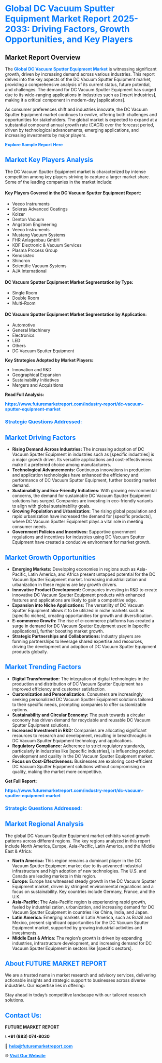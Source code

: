 <h1 style="color: #007BFF;">Global DC Vacuum Sputter Equipment Market Report 2025-2033: Driving Factors, Growth Opportunities, and Key Players</h1>

<section id="overview">
<h2>Market Report Overview</h2>
<p>The <a href="https://www.futuremarketreport.com/industry-report/dc-vacuum-sputter-equipment-market" style="color: #007BFF; text-decoration: none;"><strong>Global DC Vacuum Sputter Equipment Market</strong></a> is witnessing significant growth, driven by increasing demand across various industries. This report delves into the key aspects of the DC Vacuum Sputter Equipment market, providing a comprehensive analysis of its current status, future potential, and challenges. The demand for DC Vacuum Sputter Equipment has surged due to its wide-ranging applications in industries such as [insert industries], making it a critical component in modern-day [applications].</p>
<p>As consumer preferences shift and industries innovate, the DC Vacuum Sputter Equipment market continues to evolve, offering both challenges and opportunities for stakeholders. The global market is expected to expand at a substantial compound annual growth rate (CAGR) over the forecast period, driven by technological advancements, emerging applications, and increasing investments by major players.</p>
</section>

<section id="overview">
<p><a href="https://www.futuremarketreport.com/request-sample/reportId=120268" style="color: #007BFF; text-decoration: none;"><strong>Explore Sample Report Here</strong></a></p>
</section>

<section id="key-players">
<h2 style="color: #007BFF;">Market Key Players Analysis</h2>
<p>The DC Vacuum Sputter Equipment market is characterized by intense competition among key players striving to capture a larger market share. Some of the leading companies in the market include:</p>
<h4>Key Players Covered in the DC Vacuum Sputter Equipment Report:</h4>
<ul><li>Veeco Instruments</li><li>Soleras Advanced Coatings</li><li>Kolzer</li><li>Denton Vacuum</li><li>Angstrom Engineering</li><li>Veeco Instruments</li><li>Mustang Vacuum Systems</li><li>FHR Anlagenbau GmbH</li><li>KDF Electronic &amp; Vacuum Services</li><li>Plasma Process Group</li><li>Kenosistec</li><li>Shincron</li><li>Scientific Vacuum Systems</li><li>AJA International</li></ul>
<h4>DC Vacuum Sputter Equipment Market Segmentation by Type:</h4>
<ul><li>Single Room</li><li>Double Room</li><li>Multi-Room</li></ul>

<h4>DC Vacuum Sputter Equipment Market Segmentation by Application:</h4>
<ul><li>Automotive</li><li>General Machinery</li><li>Electronics</li><li>LED</li><li>Others</li><li>DC Vacuum Sputter Equipment</li></ul>
<p><strong>Key Strategies Adopted by Market Players:</strong></p>
<ul>
<li>Innovation and R&D</li>
<li>Geographical Expansion</li>
<li>Sustainability Initiatives</li>
<li>Mergers and Acquisitions</li>
</ul>
</section>

<section>
<p><strong>Read Full Analysis: </strong></p><a href="https://www.futuremarketreport.com/industry-report/dc-vacuum-sputter-equipment-market" style="color: #007BFF; text-decoration: none;"><strong>https://www.futuremarketreport.com/industry-report/dc-vacuum-sputter-equipment-market</strong></a>
<h3 style="color: #007BFF;">Strategic Questions Addressed:</h3>
</section>

<section id="driving-factors">
<h2 style="color: #007BFF;">Market Driving Factors</h2>
<ul>
<li><strong>Rising Demand Across Industries:</strong> The increasing adoption of DC Vacuum Sputter Equipment in industries such as [specific industries] is a major growth driver. Its versatile applications and cost-effectiveness make it a preferred choice among manufacturers.</li>
<li><strong>Technological Advancements:</strong> Continuous innovations in production and application technologies have enhanced the efficiency and performance of DC Vacuum Sputter Equipment, further boosting market demand.</li>
<li><strong>Sustainability and Eco-Friendly Initiatives:</strong> With growing environmental concerns, the demand for sustainable DC Vacuum Sputter Equipment solutions has surged. Companies are investing in eco-friendly variants to align with global sustainability goals.</li>
<li><strong>Growing Population and Urbanization:</strong> The rising global population and rapid urbanization have increased the demand for [specific products], where DC Vacuum Sputter Equipment plays a vital role in meeting consumer needs.</li>
<li><strong>Government Policies and Incentives:</strong> Supportive government regulations and incentives for industries using DC Vacuum Sputter Equipment have created a conducive environment for market growth.</li>
</ul>
</section>

<section id="growth-opportunities">
<h2 style="color: #007BFF;">Market Growth Opportunities</h2>
<ul>
<li><strong>Emerging Markets:</strong> Developing economies in regions such as Asia-Pacific, Latin America, and Africa present untapped potential for the DC Vacuum Sputter Equipment market. Increasing industrialization and urbanization in these regions are key growth drivers.</li>
<li><strong>Innovative Product Development:</strong> Companies investing in R&D to create innovative DC Vacuum Sputter Equipment products with enhanced features and applications are likely to gain a competitive edge.</li>
<li><strong>Expansion into Niche Applications:</strong> The versatility of DC Vacuum Sputter Equipment allows it to be utilized in niche markets such as [specific niches], creating opportunities for growth and diversification.</li>
<li><strong>E-commerce Growth:</strong> The rise of e-commerce platforms has created a surge in demand for DC Vacuum Sputter Equipment used in [specific applications], further boosting market growth.</li>
<li><strong>Strategic Partnerships and Collaborations:</strong> Industry players are forming partnerships to leverage shared expertise and resources, driving the development and adoption of DC Vacuum Sputter Equipment products globally.</li>
</ul>
</section>

<section id="trending-factors">
<h2 style="color: #007BFF;">Market Trending Factors</h2>
<ul>
<li><strong>Digital Transformation:</strong> The integration of digital technologies in the production and distribution of DC Vacuum Sputter Equipment has improved efficiency and customer satisfaction.</li>
<li><strong>Customization and Personalization:</strong> Consumers are increasingly seeking personalized DC Vacuum Sputter Equipment solutions tailored to their specific needs, prompting companies to offer customizable options.</li>
<li><strong>Sustainability and Circular Economy:</strong> The push towards a circular economy has driven demand for recyclable and reusable DC Vacuum Sputter Equipment solutions.</li>
<li><strong>Increased Investment in R&D:</strong> Companies are allocating significant resources to research and development, resulting in breakthroughs in DC Vacuum Sputter Equipment technology and applications.</li>
<li><strong>Regulatory Compliance:</strong> Adherence to strict regulatory standards, particularly in industries like [specific industries], is influencing product development and quality in the DC Vacuum Sputter Equipment market.</li>
<li><strong>Focus on Cost-Effectiveness:</strong> Businesses are exploring cost-efficient DC Vacuum Sputter Equipment solutions without compromising on quality, making the market more competitive.</li>
</ul>
</section>

<section>
<p><strong>Get Full Report: </strong></p><a href="https://www.futuremarketreport.com/industry-report/dc-vacuum-sputter-equipment-market" style="color: #007BFF; text-decoration: none;"><strong>https://www.futuremarketreport.com/industry-report/dc-vacuum-sputter-equipment-market</strong></a>
<h3 style="color: #007BFF;">Strategic Questions Addressed:</h3>
</section>


<section id="regional-analysis">
<h2 style="color: #007BFF;">Market Regional Analysis</h2>
<p>The global DC Vacuum Sputter Equipment market exhibits varied growth patterns across different regions. The key regions analyzed in this report include North America, Europe, Asia-Pacific, Latin America, and the Middle East & Africa:</p>
<ul>
<li><strong>North America:</strong> This region remains a dominant player in the DC Vacuum Sputter Equipment market due to its advanced industrial infrastructure and high adoption of new technologies. The U.S. and Canada are leading markets in this region.</li>
<li><strong>Europe:</strong> Europe has witnessed steady growth in the DC Vacuum Sputter Equipment market, driven by stringent environmental regulations and a focus on sustainability. Key countries include Germany, France, and the U.K.</li>
<li><strong>Asia-Pacific:</strong> The Asia-Pacific region is experiencing rapid growth, fueled by industrialization, urbanization, and increasing demand for DC Vacuum Sputter Equipment in countries like China, India, and Japan.</li>
<li><strong>Latin America:</strong> Emerging markets in Latin America, such as Brazil and Mexico, present significant opportunities for the DC Vacuum Sputter Equipment market, supported by growing industrial activities and investments.</li>
<li><strong>Middle East & Africa:</strong> The region’s growth is driven by expanding industries, infrastructure development, and increasing demand for DC Vacuum Sputter Equipment in sectors like [specific sectors].</li>
</ul>
</section>

<footer>
<h2 style="color: #007BFF;">About FUTURE MARKET REPORT</h2>
<p>We are a trusted name in market research and advisory services, delivering actionable insights and strategic support to businesses across diverse industries. Our expertise lies in offering:</p>

<p>Stay ahead in today’s competitive landscape with our tailored research solutions.</p>

<h2 style="color: #007BFF;">Contact Us:</h2>
<p><strong>FUTURE MARKET REPORT</strong></p>
<p>📞 <strong>+91 (883) 074-8030</strong></p>
<p>📧 <strong><a href="mailto:help@futuremarketreport.com" style="color: #007BFF;">help@futuremarketreport.com</a></strong></p>
<p>🌐 <strong><a href="https://www.futuremarketreport.com/" style="color: #007BFF;">Visit Our Website</a></strong></p>
</footer>